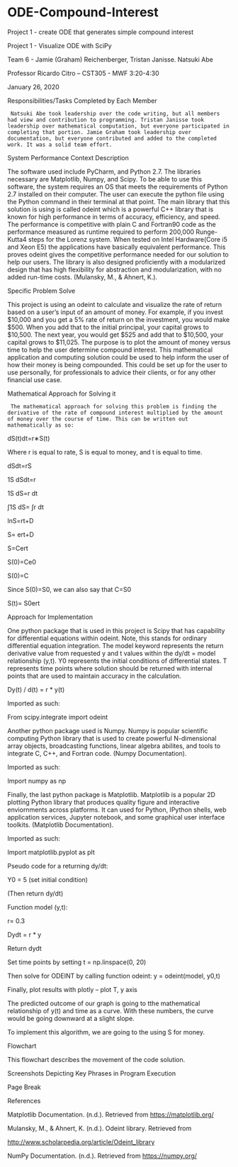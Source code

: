 # ODE-Compound-Interest
Project 1 - create ODE that generates simple compound interest

 

 

 

 

 

 

 

 

Project 1 - Visualize ODE with SciPy 

Team 6 - Jamie (Graham) Reichenberger, Tristan Janisse. Natsuki Abe 

Professor Ricardo Citro – CST305 - MWF 3:20-4:30  

January 26, 2020 

 

 

 

 

 

 

 

Responsibilities/Tasks Completed by Each Member 

     Natsuki Abe took leadership over the code writing, but all members had view and contribution to programming. Tristan Janisse took leadership over mathematical computation, but everyone participated in completing that portion. Jamie Graham took leadership over documentation, but everyone contributed and added to the completed work. It was a solid team effort. 

System Performance Context Description 

The software used include PyCharm, and Python 2.7. The libraries necessary are Matplotlib, Numpy, and Scipy. To be able to use this software, the system requires an OS that meets the requirements of Python 2.7 installed on their computer. The user can execute the python file using the Python command in their terminal at that point. The main library that this solution is using is called odeint which is a powerful C++ library that is known for high performance in terms of accuracy, efficiency, and speed. The performance is competitive with plain C and Fortran90 code as the performance measured as runtime required to perform 200,000 Runge-Kutta4 steps for the Lorenz system.  When tested on Intel Hardware(Core i5 and Xeon E5) the applications have basically equivalent performance. This proves odeint gives the competitive performance needed for our solution to help our users. The library is also designed proficiently with a modularized design that has high flexibility for abstraction and modularization, with no added run-time costs. (Mulansky, M., & Ahnert, K.). 

Specific Problem Solve 

This project is using an odeint to calculate and visualize the rate of return based on a user’s input of an amount of money. For example, if you invest $10,000 and you get a 5% rate of return on the investment, you would make $500. When you add that to the initial principal, your capital grows to $10,500. The next year, you would get $525 and add that to $10,500, your capital grows to $11,025. The purpose is to plot the amount of money versus time to help the user determine compound interest. This mathematical application and computing solution could be used to help inform the user of how their money is being compounded. This could be set up for the user to use personally, for professionals to advice their clients, or for any other financial use case. 

Mathematical Approach for Solving it 

     The mathematical approach for solving this problem is finding the derivative of the rate of compound interest multiplied by the amount of money over the course of time. This can be written out mathematically as so: 

dS(t)dt=r∗S(t)
 

Where r is equal to rate, S is equal to money, and t is equal to time. 

dSdt=rS
 

1S dSdt=r
 

1S dS=r dt
 

∫1S dS= ∫r dt
 

lnS=rt+D
 

S= ert+D
 

S=Cert
 

S(0)=Ce0
 

S(0)=C
 

Since S(0)=S0, we can also say that C=S0 
 

S(t)= S0ert
 

Approach for Implementation 

One python package that is used in this project is Scipy that has capability for differential equations within odeint. Note, this stands for ordinary differential equation integration. The model keyword represents the return derivative value from requested y and t values within the dy/dt = model relationship (y,t). Y0 represents the initial conditions of differential states. T represents time points where solution should be returned with internal points that are used to maintain accuracy in the calculation.  

Dy(t) / d(t) = r * y(t) 

Imported as such: 

From scipy.integrate import odeint 

Another python package used is Numpy. Numpy is popular scientific computing Python library that is used to create powerful N-dimensional array objects, broadcasting functions, linear algebra abilites, and tools to integrate C, C++, and Fortran code. (Numpy Documentation). 

Imported as such: 

Import numpy as np 

Finally, the last python package is Matplotlib. Matplotlib is a popular 2D plotting Python library that produces quality figure and interactive enviornments across platforms. It can used for Python, IPython shells, web application services, Jupyter notebook, and some graphical user interface toolkits. (Matplotlib Documentation). 

Imported as such: 

Import matplotlib.pyplot as plt 

Pseudo code for a returning dy/dt: 

Y0 = 5 (set initial condition) 

(Then return dy/dt) 

Function model (y,t): 

r= 0.3 

Dydt =  r * y 

Return dydt 

Set time points by setting t = np.linspace(0, 20) 

Then solve for ODEINT by calling function odeint: y = odeint(model, y0,t) 

Finally, plot results with plotly – plot T, y axis 

The predicted outcome of our graph is going to tthe mathematical relationship of y(t) and time as a curve. With these numbers, the curve would be going downward at a slight slope. 

To implement this algorithm, we are going to the using S for money.  

Flowchart 

This flowchart describes the movement of the code solution. 

 

Screenshots Depicting Key Phrases in Program Execution 

 

Page Break
 

References 

Matplotlib Documentation. (n.d.). Retrieved from https://matplotlib.org/ 

Mulansky, M., & Ahnert, K. (n.d.). Odeint library. Retrieved from  

http://www.scholarpedia.org/article/Odeint_library 

NumPy Documentation. (n.d.). Retrieved from https://numpy.org/ 

 
